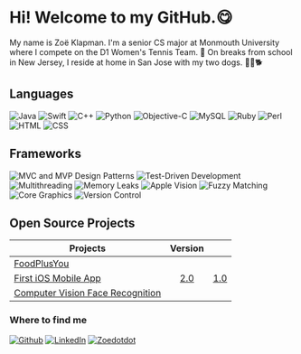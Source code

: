 # Hi! Welcome to my GitHub.😋

My name is Zoë Klapman. I'm a senior CS major at Monmouth University where I compete on the D1 Women's Tennis Team. 🎾 On breaks from school in New Jersey, I reside at home in San Jose with my two dogs. 🐕‍🦺🐕

## Languages
![Java](https://img.shields.io/badge/-Java-blue?style=flat-square&logo=java&logoColor=white) ![Swift](https://img.shields.io/badge/-Swift-blue?style=flat-square&logo=java&logoColor=white) ![C++](https://img.shields.io/badge/-C++-blue?style=flat-square&logo=java&logoColor=white) ![Python](https://img.shields.io/badge/-Python-blue?style=flat-square&logo=java&logoColor=white) ![Objective-C](https://img.shields.io/badge/-Objective--C-blue?style=flat-square&logo=java&logoColor=white) ![MySQL](https://img.shields.io/badge/-MySQL-blue?style=flat-square&logo=java&logoColor=white) ![Ruby](https://img.shields.io/badge/-Ruby-blue?style=flat-square&logo=java&logoColor=white) ![Perl](https://img.shields.io/badge/-Perl-blue?style=flat-square&logo=java&logoColor=white) ![HTML](https://img.shields.io/badge/-HTML-blue?style=flat-square&logo=java&logoColor=white) ![CSS](https://img.shields.io/badge/-CSS-blue?style=flat-square&logo=java&logoColor=white)

## Frameworks
![MVC and MVP Design Patterns](https://img.shields.io/badge/-MVC_and_MVP_Design_Patterns-blueviolet?style=flat-square&logo=java&logoColor=white) ![Test-Driven Development](https://img.shields.io/badge/-Test--Driven_Development-blueviolet?style=flat-square&logo=java&logoColor=white) ![Multithreading](https://img.shields.io/badge/-Multithreading-blueviolet?style=flat-square&logo=java&logoColor=white) ![Memory Leaks](https://img.shields.io/badge/-Memory_Leaks-blueviolet?style=flat-square&logo=java&logoColor=white) ![Apple Vision](https://img.shields.io/badge/-Apple_Vision-blueviolet?style=flat-square&logo=java&logoColor=white) ![Fuzzy Matching](https://img.shields.io/badge/-Fuzzy_Matching-blueviolet?style=flat-square&logo=java&logoColor=white) ![Core Graphics](https://img.shields.io/badge/-Core_Graphics-blueviolet?style=flat-square&logo=java&logoColor=white) ![Version Control](https://img.shields.io/badge/-Version_Control-blueviolet?style=flat-square&logo=java&logoColor=white)

## Open Source Projects

| Projects                         | Version |      |
| -------------------------------- | :-------: | :----: |
| [FoodPlusYou](https://github.com/zoeklapman/FoodPlusYou_1.0)                      |         |      |
| [First iOS Mobile App](https://github.com/zoeklapman/NJSchools_2.0)            |  [2.0](https://github.com/zoeklapman/NJSchools_2.0)    | [1.0](https://github.com/zoeklapman/NJSchools_1.0)  |
| [Computer Vision Face Recognition](https://github.com/zoeklapman/FaceRecognition) |         |      |

<h3>Where to find me</h3>
<p><a href="https://github.com/zoeklapman" target="_blank"><img alt="Github" src="https://img.shields.io/badge/GitHub-%2312100E.svg?&style=for-the-badge&logo=Github&logoColor=white" /></a> <a href="https://www.linkedin.com/in/zo%C3%AB-klapman-50962a1b8/" target="_blank"><img alt="LinkedIn" src="https://img.shields.io/badge/linkedin-%230077B5.svg?&style=for-the-badge&logo=linkedin&logoColor=white" /></a> <a href="http://www.zoedotdot.com/" target="_blank"><img alt="Zoedotdot" src="https://img.shields.io/badge/website-%2312100E.svg?&style=for-the-badge&logo=website&logoColor=white" /></a>
</p>

<!--
**zoeklapman/zoeklapman** is a ✨ _special_ ✨ repository because its `README.md` (this file) appears on your GitHub profile.

Here are some ideas to get you started:

- 🔭 I’m currently working on ...
- 🌱 I’m currently learning ...
- 👯 I’m looking to collaborate on ...
- 🤔 I’m looking for help with ...
- 💬 Ask me about ...
- 📫 How to reach me: ...
- 😄 Pronouns: ...
- ⚡ Fun fact: ...
-->
